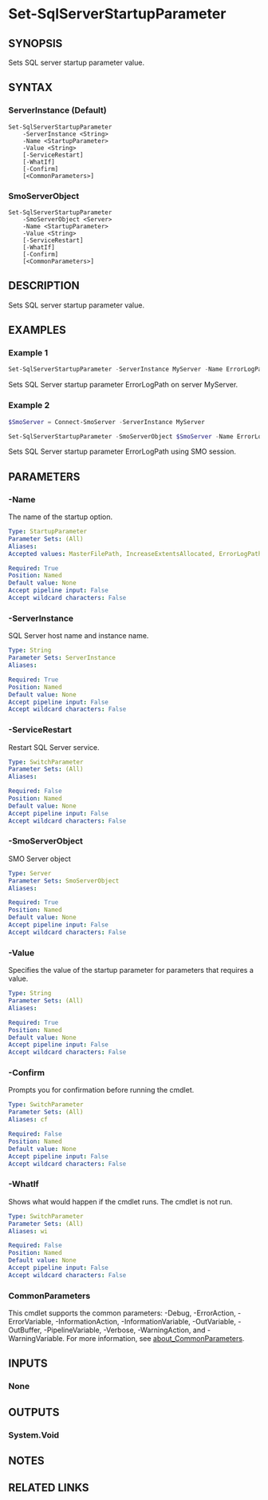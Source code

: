 ﻿---
external help file: SqlServerConfiguration-help.xml
Module Name: SqlServerConfiguration
online version:
schema: 2.0.0
---

# Set-SqlServerStartupParameter

## SYNOPSIS
Sets SQL server startup parameter value.

## SYNTAX

### ServerInstance (Default)
```
Set-SqlServerStartupParameter
	-ServerInstance <String>
	-Name <StartupParameter>
	-Value <String>
	[-ServiceRestart]
	[-WhatIf]
	[-Confirm]
	[<CommonParameters>]
```

### SmoServerObject
```
Set-SqlServerStartupParameter
	-SmoServerObject <Server>
	-Name <StartupParameter>
	-Value <String>
	[-ServiceRestart]
	[-WhatIf]
	[-Confirm]
	[<CommonParameters>]
```

## DESCRIPTION
Sets SQL server startup parameter value.

## EXAMPLES

### Example 1
```powershell
Set-SqlServerStartupParameter -ServerInstance MyServer -Name ErrorLogPath -Value 'C:\ERRORLOG'
```

Sets SQL Server startup parameter ErrorLogPath on server MyServer.

### Example 2
```powershell
$SmoServer = Connect-SmoServer -ServerInstance MyServer

Set-SqlServerStartupParameter -SmoServerObject $SmoServer -Name ErrorLogPath -Value 'C:\ERRORLOG'
```

Sets SQL Server startup parameter ErrorLogPath using SMO session.

## PARAMETERS

### -Name
The name of the startup option.

```yaml
Type: StartupParameter
Parameter Sets: (All)
Aliases:
Accepted values: MasterFilePath, IncreaseExtentsAllocated, ErrorLogPath, MinimalConfigurationMode, CheckpointIORequestsPerSecond, MasterLogFilePath, SingleUserMode, DisableApplicationLogLogging, TraceFlag, DisableMonitoringFeatures

Required: True
Position: Named
Default value: None
Accept pipeline input: False
Accept wildcard characters: False
```

### -ServerInstance
SQL Server host name and instance name.

```yaml
Type: String
Parameter Sets: ServerInstance
Aliases:

Required: True
Position: Named
Default value: None
Accept pipeline input: False
Accept wildcard characters: False
```

### -ServiceRestart
Restart SQL Server service.

```yaml
Type: SwitchParameter
Parameter Sets: (All)
Aliases:

Required: False
Position: Named
Default value: None
Accept pipeline input: False
Accept wildcard characters: False
```

### -SmoServerObject
SMO Server object

```yaml
Type: Server
Parameter Sets: SmoServerObject
Aliases:

Required: True
Position: Named
Default value: None
Accept pipeline input: False
Accept wildcard characters: False
```

### -Value
Specifies the value of the startup parameter for parameters that requires a value.

```yaml
Type: String
Parameter Sets: (All)
Aliases:

Required: True
Position: Named
Default value: None
Accept pipeline input: False
Accept wildcard characters: False
```

### -Confirm
Prompts you for confirmation before running the cmdlet.

```yaml
Type: SwitchParameter
Parameter Sets: (All)
Aliases: cf

Required: False
Position: Named
Default value: None
Accept pipeline input: False
Accept wildcard characters: False
```

### -WhatIf
Shows what would happen if the cmdlet runs.
The cmdlet is not run.

```yaml
Type: SwitchParameter
Parameter Sets: (All)
Aliases: wi

Required: False
Position: Named
Default value: None
Accept pipeline input: False
Accept wildcard characters: False
```

### CommonParameters
This cmdlet supports the common parameters: -Debug, -ErrorAction, -ErrorVariable, -InformationAction, -InformationVariable, -OutVariable, -OutBuffer, -PipelineVariable, -Verbose, -WarningAction, and -WarningVariable. For more information, see [about_CommonParameters](http://go.microsoft.com/fwlink/?LinkID=113216).

## INPUTS

### None

## OUTPUTS

### System.Void

## NOTES

## RELATED LINKS
